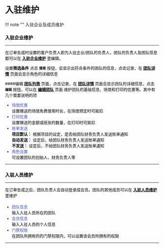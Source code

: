 # 入驻维护
!!! note ""
    入驻企业及成员维护
   
<font color=#000 size=2>

### **入驻企业维护**

***

在订单生成时设置的客户负责人即为入驻企业/团队的负责人，团队的负责人及团队信息都可以在 **<u>入驻企业维护</u>** 里编辑。

 设置**筛选条件** 点击 **`搜索`** 按钮，会显示出符合条件的团队的信息，点击记录，在 **<u>团队详情</u>** 页面会显示角色的详细信息

####编辑
**<u>团队列表</u>** 页面，点击记录，在 **<u>团队详情</u>** 页面会显示团队的详细信息，点击 **`编辑`** 按钮，可以在 **<u>编辑团队</u>** 页面 维护团队的基础信息、场馆和打印的优惠等。其中有几个需要说明的项  

- <font color=#3F51B5>场馆优惠</font> 
  </br>
  设置赠送的场馆免费使用时长，在场馆预定时可抵扣
- <font color=#3F51B5>打印优惠</font> 
  </br>
  设置赠送的金额或纸张的数量，在打印时可抵扣
- <font color=#3F51B5>账单发送</font> 
  </br>
  **项目默认：** 根据项目的设定，是否给团队财务负责人发送账单通知  
  **自动发送：** 设定后，给团队财务负责人发送账单通知  
  **不发送：** 设定后，不给团队财务负责人发送账单通知   
- <font color=#3F51B5>角色设置</font> 
  </br>
  可设置团队的创始人、财务负责人等
  
***

### **入驻人员维护**
***

在订单生成之后，团队负责人会自动登录成会员。团队的其他成员可以在 **<u>入驻人员维护</u>** 里维护
####

- <font color=#3F51B5>团队信息</font>
  </br>
  输入入驻人员所在的团队
- <font color=#3F51B5>会员信息</font>
  </br>
  输入入驻人员的个人信息
- <font color=#3F51B5>门禁权限</font>
  </br>
  在团队所拥有的的门禁权限内，可以设置该会员所拥有的权限

***

</font>